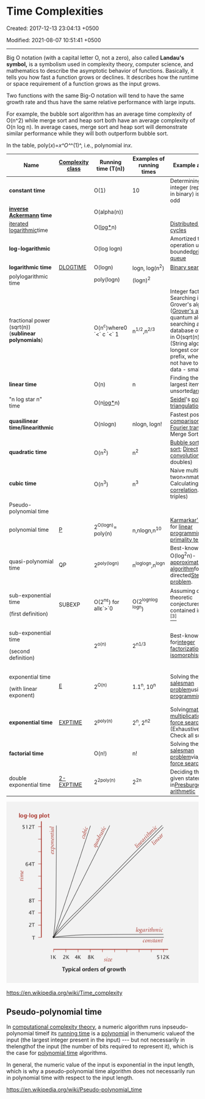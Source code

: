 # Time Complexities

Created: 2017-12-13 23:04:13 +0500

Modified: 2021-08-07 10:51:41 +0500

---

Big O notation (with a capital letter O, not a zero), also called **Landau's symbol,** is a symbolism used in complexity theory, computer science, and mathematics to describe the asymptotic behavior of functions. Basically, it tells you how fast a function grows or declines. It describes how the runtime or space requirement of a function grows as the input grows.

Two functions with the same Big-O notation will tend to have the same growth rate and thus have the same relative performance with large inputs.

For example, the bubble sort algorithm has an average time complexity of O(n^2) while merge sort and heap sort both have an average complexity of O(n log n). In average cases, merge sort and heap sort will demonstrate similar performance while they will both outperform bubble sort.

In the table, poly(*x*)=*x^O^*^(1)^, i.e., polynomial in*x*.

<table>
<colgroup>
<col style="width: 20%" />
<col style="width: 13%" />
<col style="width: 16%" />
<col style="width: 14%" />
<col style="width: 34%" />
</colgroup>
<thead>
<tr class="header">
<th><strong>Name</strong></th>
<th><a href="https://en.wikipedia.org/wiki/Complexity_class"><strong>Complexity class</strong></a></th>
<th><strong>Running time (T(n))</strong></th>
<th><strong>Examples of running times</strong></th>
<th><strong>Example algorithms</strong></th>
</tr>
</thead>
<tbody>
<tr>
<td><strong>constant time</strong></td>
<td></td>
<td>O(1)</td>
<td>10</td>
<td>Determining if an integer (represented in binary) is even or odd</td>
</tr>
<tr>
<td><strong><a href="https://en.wikipedia.org/wiki/Inverse_Ackermann_function">inverse Ackermann</a> time</strong></td>
<td></td>
<td>O(alpha(n))</td>
<td></td>
<td></td>
</tr>
<tr>
<td><a href="https://en.wikipedia.org/wiki/Iterated_logarithm">iterated logarithmic</a>time</td>
<td></td>
<td>O(<a href="https://en.wikipedia.org/wiki/Iterated_logarithm">log*</a>n)</td>
<td></td>
<td><a href="https://en.wikipedia.org/wiki/Cole-Vishkin_algorithm">Distributed coloring of cycles</a></td>
</tr>
<tr>
<td><strong>log-logarithmic</strong></td>
<td></td>
<td>O(log logn)</td>
<td></td>
<td>Amortized time per operation using a bounded<a href="https://en.wikipedia.org/wiki/Priority_queue">priority queue</a></td>
</tr>
<tr>
<td><strong>logarithmic time</strong></td>
<td><a href="https://en.wikipedia.org/wiki/DLOGTIME">DLOGTIME</a></td>
<td>O(logn)</td>
<td>logn, log(n<sup>2</sup>)</td>
<td><a href="https://en.wikipedia.org/wiki/Binary_search">Binary search</a></td>
</tr>
<tr>
<td>polylogarithmic time</td>
<td></td>
<td>poly(logn)</td>
<td>(logn)<sup>2</sup></td>
<td></td>
</tr>
<tr>
<td>fractional power (sqrt(n)) (<strong>sublinear polynomials</strong>)</td>
<td></td>
<td>O(n<sup>c</sup>)where0 `<` c `<` 1</td>
<td>n<sup>1/2</sup>,n<sup>2/3</sup></td>
<td>Integer factorization, Searching in a<a href="https://en.wikipedia.org/wiki/Kd-tree">kd-tree</a>, Grover's algorithm (<a href="https://en.wikipedia.org/wiki/Grover%27s_algorithm">Grover's algorithm</a>is a quantum algorithm for searching an unsorted database of n entries in O(sqrt(n))time.) (String algorithm like longest common prefix, where you do not have to see every data - small oh)</td>
</tr>
<tr>
<td><strong>linear time</strong></td>
<td></td>
<td>O(n)</td>
<td>n</td>
<td>Finding the smallest or largest item in an unsorted<a href="https://en.wikipedia.org/wiki/Array_data_structure">array</a></td>
</tr>
<tr>
<td>"n log star n" time</td>
<td></td>
<td>O(n<a href="https://en.wikipedia.org/wiki/Iterated_logarithm">log*</a>n)</td>
<td></td>
<td><a href="https://en.wikipedia.org/wiki/Raimund_Seidel">Seidel</a>'s <a href="https://en.wikipedia.org/wiki/Polygon_triangulation">polygon triangulation</a>algorithm.</td>
</tr>
<tr>
<td><strong>quasilinear time/linearithmic</strong></td>
<td></td>
<td>O(nlogn)</td>
<td>nlogn, logn!</td>
<td>Fastest possible <a href="https://en.wikipedia.org/wiki/Comparison_sort">comparison sort</a>; <a href="https://en.wikipedia.org/wiki/Fast_Fourier_transform">Fast Fourier transform</a>, Merge Sort</td>
</tr>
<tr>
<td><strong>quadratic time</strong></td>
<td></td>
<td>O(n<sup>2</sup>)</td>
<td>n<sup>2</sup></td>
<td><a href="https://en.wikipedia.org/wiki/Bubble_sort">Bubble sort</a>; <a href="https://en.wikipedia.org/wiki/Insertion_sort">Insertion sort</a>; <a href="https://en.wikipedia.org/wiki/Convolution_theorem">Direct convolution</a> (Check all doubles)</td>
</tr>
<tr>
<td><strong>cubic time</strong></td>
<td></td>
<td>O(n<sup>3</sup>)</td>
<td>n<sup>3</sup></td>
<td>Naive multiplication of twon×nmatrices. Calculating <a href="https://en.wikipedia.org/wiki/Partial_correlation">partial correlation</a>. (Check all triples)</td>
</tr>
<tr>
<td>Pseudo-polynomial time</td>
<td></td>
<td></td>
<td></td>
<td></td>
</tr>
<tr>
<td>polynomial time</td>
<td><a href="https://en.wikipedia.org/wiki/P_(complexity)">P</a></td>
<td>2<sup>O(logn)</sup>= poly(n)</td>
<td>n,nlogn,n<sup>10</sup></td>
<td><a href="https://en.wikipedia.org/wiki/Karmarkar%27s_algorithm">Karmarkar's algorithm </a>for <a href="https://en.wikipedia.org/wiki/Linear_programming">linear programming</a>;<a href="https://en.wikipedia.org/wiki/AKS_primality_test">AKS primality test</a></td>
</tr>
<tr>
<td>quasi-polynomial time</td>
<td>QP</td>
<td>2<sup>poly(logn)</sup></td>
<td>n<sup>loglogn</sup>,n<sup>logn</sup></td>
<td>Best-known O(log<sup>2</sup>n)-<a href="https://en.wikipedia.org/wiki/Approximation_algorithm">approximation algorithm</a>for the directed<a href="https://en.wikipedia.org/wiki/Steiner_tree_problem">Steiner tree problem</a>.</td>
</tr>
<tr>
<td><p>sub-exponential time</p>
<p>(first definition)</p></td>
<td>SUBEXP</td>
<td>O(2<sup>nε</sup>) for allε`>`0</td>
<td>O(2<sup>lognlog logn</sup>)</td>
<td>Assuming complexity theoretic conjectures,<a href="https://en.wikipedia.org/wiki/Bounded-error_probabilistic_polynomial">BPP</a>is contained in SUBEXP.<a href="https://en.wikipedia.org/wiki/Time_complexity#cite_note-bpp-3"><sup>[3]</sup></a></td>
</tr>
<tr>
<td><p>sub-exponential time</p>
<p>(second definition)</p></td>
<td></td>
<td>2<sup>o(n)</sup></td>
<td>2<sup>n1/3</sup></td>
<td>Best-known algorithm for<a href="https://en.wikipedia.org/wiki/Integer_factorization">integer factorization</a>and<a href="https://en.wikipedia.org/wiki/Graph_isomorphism_problem">graph isomorphism</a></td>
</tr>
<tr>
<td><p>exponential time</p>
<p>(with linear exponent)</p></td>
<td><a href="https://en.wikipedia.org/wiki/E_(complexity)">E</a></td>
<td>2<sup>O(n)</sup></td>
<td>1.1<sup>n</sup>, 10<sup>n</sup></td>
<td>Solving the<a href="https://en.wikipedia.org/wiki/Traveling_salesman_problem">traveling salesman problem</a>using<a href="https://en.wikipedia.org/wiki/Dynamic_programming">dynamic programming</a></td>
</tr>
<tr>
<td><strong>exponential time</strong></td>
<td><a href="https://en.wikipedia.org/wiki/EXPTIME">EXPTIME</a></td>
<td>2<sup>poly(n)</sup></td>
<td>2<sup>n</sup>, 2<sup>n2</sup></td>
<td>Solving<a href="https://en.wikipedia.org/wiki/Matrix_chain_multiplication">matrix chain multiplication</a>via<a href="https://en.wikipedia.org/wiki/Brute-force_search">brute-force search</a> (Exhaustive Search / Check all subsets)</td>
</tr>
<tr>
<td><strong>factorial time</strong></td>
<td></td>
<td>O(n!)</td>
<td>n!</td>
<td>Solving the<a href="https://en.wikipedia.org/wiki/Travelling_salesman_problem">traveling salesman problem</a>via<a href="https://en.wikipedia.org/wiki/Brute-force_search">brute-force search</a></td>
</tr>
<tr>
<td>double exponential time</td>
<td><a href="https://en.wikipedia.org/wiki/2-EXPTIME">2-EXPTIME</a></td>
<td>2<sup>2poly(n)</sup></td>
<td>2<sup>2n</sup></td>
<td>Deciding the truth of a given statement in<a href="https://en.wikipedia.org/wiki/Presburger_arithmetic">Presburger arithmetic</a></td>
</tr>
</tbody>
</table>

![image](media/Time-Complexities-image1.png)

<https://en.wikipedia.org/wiki/Time_complexity>

## Pseudo-polynomial time

In [computational complexity theory](https://en.wikipedia.org/wiki/Computational_complexity_theory), a numeric algorithm runs inpseudo-polynomial timeif its [running time](https://en.wikipedia.org/wiki/Computation_time) is a [polynomial](https://en.wikipedia.org/wiki/Polynomial) in thenumeric valueof the input (the largest integer present in the input) --- but not necessarily in thelengthof the input (the number of bits required to represent it), which is the case for [polynomial time](https://en.wikipedia.org/wiki/Polynomial_time) algorithms.

In general, the numeric value of the input is exponential in the input length, which is why a pseudo-polynomial time algorithm does not necessarily run in polynomial time with respect to the input length.

<https://en.wikipedia.org/wiki/Pseudo-polynomial_time>
